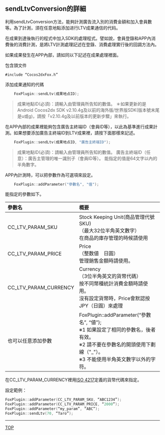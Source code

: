 ## sendLtvConversion的詳細

利用sendLtvConversion方法，能夠計測廣告流入別的消費金額和加入會員數等。為了計測，須在任意地點添加进行LTV成果通信的代码。

在成果到達後執行的程式中加入SDK的處理程式。譬如說，會員登錄和APP內消費後的消費計測，是將LTV計測處理記述在登錄、消費處理實行後的回調方法內。

如果成果發生在APP內部，請如同以下記述在成果處理裡面。

包含頭文件

	#include “Cocos2dxFox.h”

添加成果通知的代碼

```cpp
	FoxPlugin::sendLtv(成果地点ID);
```

> 成果地點ID(必須)：請輸入由管理員所告知的數值。
＊如果更新的是Android Cocos2dx SDK v2.10.4g及以前的海外版/世界版SDK(版本號末尾是u或g)，請按「v2.10.4g及以前版本的更新步驟」來執行。

在APP內部的成果裡能夠包含廣告主終端ID（會員ID等），以此為基準進行成果計測。如果想要添加廣告主終端ID到LTV成果裡，請按下面那樣來記述。
```cpp
	FoxPlugin::sendLtv(成果地点ID, "廣告主終端ID");
```

> 成果地點ID(必須)：請輸入由管理員所告知的數值。廣告主終端ID（任意）：廣告主管理的唯一識別子（會員ID等）。能指定的值是64文字以內的半角數字。APP內計測時，可以把參數作為可選項來設定。

```cpp
	FoxPlugin::addParameter("參數名", "值");
```

能指定的參數如下。

|參數名|概要|
|:------|:------|
|CC_LTV_PARAM_SKU|Stock Keeping Unit(商品管理代號SKU)<br>（最大32位半角英文數字）<br>在商品的庫存管理的時候請使用|
|CC_LTV_PARAM_PRICE|Price<br>（整数値　日圓）<br>管理銷售金額時請使用。|
|CC_LTV_PARAM_CURRENCY|Currency<br>（3位半角英文的貨幣代碼）<br>按不同幣種統計消費金額時請使用。<br>沒有設定貨幣時，Price會默認按JPY（日圓）來處理|
|也可以任意添加參數|FoxPlugin::addParameter(“參數名”, “値”);<br>※1 如果設定了相同的參數名，後者有效。<br>※2 請不要在參數名的開頭使用下劃線（"_"）。<br>※3 不能使用半角英文數字以外的字符。|

在CC_LTV_PARAM_CURRENCY裡用[ISO 4217](http://ja.wikipedia.org/wiki/ISO_4217)定義的貨幣代碼來指定。

設定範例：

```cpp
FoxPlugin::addParameter(CC_LTV_PARAM_SKU, “ABC1234”);FoxPlugin::addParameter(CC_LTV_PARAM_PRICE, “2000”);FoxPlugin::addParameter(“my_param”, “ABC”);FoxPlugin::sendLtv(70, “Taro”);
```

---
[TOP](../../README.md)
